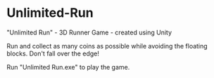 # Unlimited-Run
"Unlimited Run" - 3D Runner Game - created using Unity

Run and collect as many coins as possible while avoiding the floating blocks. Don't fall over the edge!

Run "Unlimited Run.exe" to play the game.
